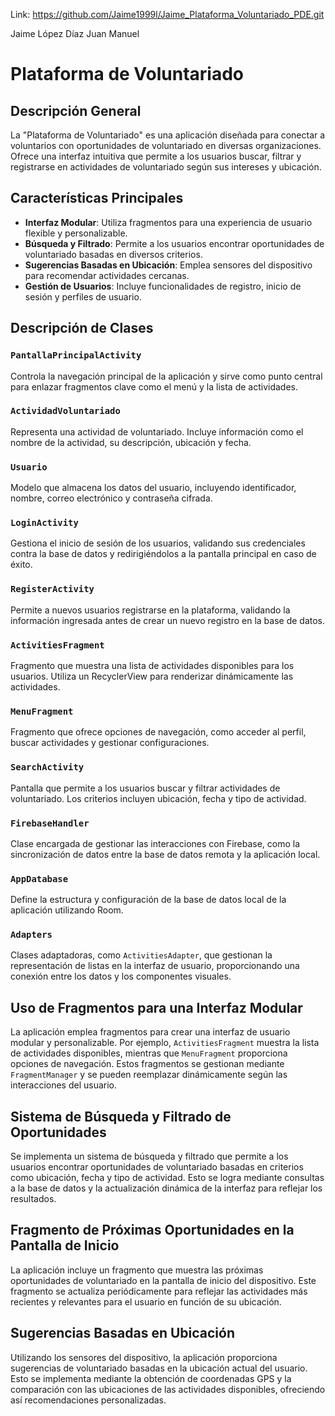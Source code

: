 Link: https://github.com/Jaime1999l/Jaime_Plataforma_Voluntariado_PDE.git

Jaime López Díaz
Juan Manuel

# Plataforma de Voluntariado

## Descripción General

La "Plataforma de Voluntariado" es una aplicación diseñada para conectar a voluntarios con oportunidades de voluntariado en diversas organizaciones. Ofrece una interfaz intuitiva que permite a los usuarios buscar, filtrar y registrarse en actividades de voluntariado según sus intereses y ubicación.

## Características Principales

- **Interfaz Modular**: Utiliza fragmentos para una experiencia de usuario flexible y personalizable.
- **Búsqueda y Filtrado**: Permite a los usuarios encontrar oportunidades de voluntariado basadas en diversos criterios.
- **Sugerencias Basadas en Ubicación**: Emplea sensores del dispositivo para recomendar actividades cercanas.
- **Gestión de Usuarios**: Incluye funcionalidades de registro, inicio de sesión y perfiles de usuario.

## Descripción de Clases

### `PantallaPrincipalActivity`
Controla la navegación principal de la aplicación y sirve como punto central para enlazar fragmentos clave como el menú y la lista de actividades.

### `ActividadVoluntariado`
Representa una actividad de voluntariado. Incluye información como el nombre de la actividad, su descripción, ubicación y fecha.

### `Usuario`
Modelo que almacena los datos del usuario, incluyendo identificador, nombre, correo electrónico y contraseña cifrada.

### `LoginActivity`
Gestiona el inicio de sesión de los usuarios, validando sus credenciales contra la base de datos y redirigiéndolos a la pantalla principal en caso de éxito.

### `RegisterActivity`
Permite a nuevos usuarios registrarse en la plataforma, validando la información ingresada antes de crear un nuevo registro en la base de datos.

### `ActivitiesFragment`
Fragmento que muestra una lista de actividades disponibles para los usuarios. Utiliza un RecyclerView para renderizar dinámicamente las actividades.

### `MenuFragment`
Fragmento que ofrece opciones de navegación, como acceder al perfil, buscar actividades y gestionar configuraciones.

### `SearchActivity`
Pantalla que permite a los usuarios buscar y filtrar actividades de voluntariado. Los criterios incluyen ubicación, fecha y tipo de actividad.

### `FirebaseHandler`
Clase encargada de gestionar las interacciones con Firebase, como la sincronización de datos entre la base de datos remota y la aplicación local.

### `AppDatabase`
Define la estructura y configuración de la base de datos local de la aplicación utilizando Room.

### `Adapters`
Clases adaptadoras, como `ActivitiesAdapter`, que gestionan la representación de listas en la interfaz de usuario, proporcionando una conexión entre los datos y los componentes visuales.

## Uso de Fragmentos para una Interfaz Modular

La aplicación emplea fragmentos para crear una interfaz de usuario modular y personalizable. Por ejemplo, `ActivitiesFragment` muestra la lista de actividades disponibles, mientras que `MenuFragment` proporciona opciones de navegación. Estos fragmentos se gestionan mediante `FragmentManager` y se pueden reemplazar dinámicamente según las interacciones del usuario.

## Sistema de Búsqueda y Filtrado de Oportunidades

Se implementa un sistema de búsqueda y filtrado que permite a los usuarios encontrar oportunidades de voluntariado basadas en criterios como ubicación, fecha y tipo de actividad. Esto se logra mediante consultas a la base de datos y la actualización dinámica de la interfaz para reflejar los resultados.

## Fragmento de Próximas Oportunidades en la Pantalla de Inicio

La aplicación incluye un fragmento que muestra las próximas oportunidades de voluntariado en la pantalla de inicio del dispositivo. Este fragmento se actualiza periódicamente para reflejar las actividades más recientes y relevantes para el usuario en función de su ubicación.

## Sugerencias Basadas en Ubicación

Utilizando los sensores del dispositivo, la aplicación proporciona sugerencias de voluntariado basadas en la ubicación actual del usuario. Esto se implementa mediante la obtención de coordenadas GPS y la comparación con las ubicaciones de las actividades disponibles, ofreciendo así recomendaciones personalizadas.
